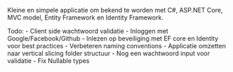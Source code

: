 Kleine en simpele applicatie om bekend te worden met C#, ASP.NET Core, MVC model, Entity Framework en Identity Framework.

Todo:
	- Client side wachtwoord validatie
	- Inloggen met Google/Facebook/Github
	- Inlezen op beveiliging met EF core en Identity voor best practices
	- Verbeteren naming conventions
	- Applicatie omzetten naar vertical slicing folder structuur
	- Nog een wachtwoord input voor validatie
	- Fix Nullable types